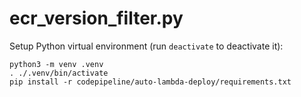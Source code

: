 # ecr_version_filter.py

Setup Python virtual environment (run `deactivate` to deactivate it):

```
python3 -m venv .venv
. ./.venv/bin/activate
pip install -r codepipeline/auto-lambda-deploy/requirements.txt
```
